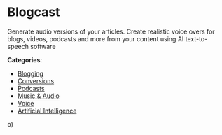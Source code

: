 # Blogcast


Generate audio versions of your articles. Create realistic voice overs for blogs, videos, podcasts and more from your content using AI text-to-speech software



**Categories**:
- [Blogging](https://github.com/apis-list/apis-list#blogging)
- [Conversions](https://github.com/apis-list/apis-list#conversions)
- [Podcasts](https://github.com/apis-list/apis-list#podcasts)
- [Music & Audio](https://github.com/apis-list/apis-list#music-and-audio)
- [Voice](https://github.com/apis-list/apis-list#voice)
- [Artificial Intelligence](https://github.com/apis-list/apis-list#artificial-intelligence)



o)



